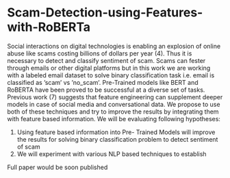 # Scam-Detection-using-Features-with-RoBERTa

Social interactions on digital technologies is enabling
an explosion of online abuse like scams
costing billions of dollars per year (4). Thus
it is necessary to detect and classify sentiment
of scam. Scams can fester through emails or
other digital platforms but in this work we are
working with a labeled email dataset to solve
binary classification task i.e. email is classified
as ’scam’ vs ’no_scam’.
Pre-Trained models like BERT and RoBERTA
have been proved to be successful at a diverse
set of tasks. Previous work (7) suggests that feature
engineering can supplement deeper models
in case of social media and conversational data.
We propose to use both of these techniques and
try to improve the results by integrating them
with feature based information. We will be
evaluating following hypotheses:
1. Using feature based information into Pre-
Trained Models will improve the results for
solving binary classification problem to detect
sentiment of scam
2. We will experiment with various NLP based
techniques to establish


Full paper would be soon published
